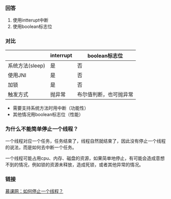### 回答
1. 使用intterupt中断
2. 使用boolean标志位

### 对比
|                 | interrupt | boolean标志位          |
| --------------- | --------- | ---------------------- |
| 系统方法(sleep) | 是        | 否                     |
| 使用JNI         | 是        | 否                     |
| 加锁            | 是        | 否                     |
| 触发方式        | 抛异常    | 布尔值判断，也可抛异常 |

* 需要支持系统方法时用中断（功能性）
* 其他情况用boolean标志位（性能）

### 为什么不能简单停止一个线程？
一个线程对应一个任务，任务结束了，线程自然就结束了，因此没有停止一个线程的说法，而是如何去中断一个任务。

一个线程可能占用cpu、内存、磁盘的资源，如果简单地停止，有可能会造成意想不到的情况，例如锁的资源未释放，造成死锁，或者其他异常的情况。

### 链接
[慕课网：如何停止一个线程？](https://coding.imooc.com/lesson/317.html#mid=22294)